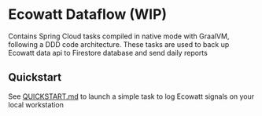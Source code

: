 # Ecowatt Dataflow (WIP)

Contains Spring Cloud tasks compiled in native mode with GraalVM, following a DDD code architecture.
These tasks are used to back up Ecowatt data api to Firestore database and send daily reports

## Quickstart

See [QUICKSTART.md](QUICKSTART.md) to launch a simple task to log Ecowatt signals on your local
workstation
